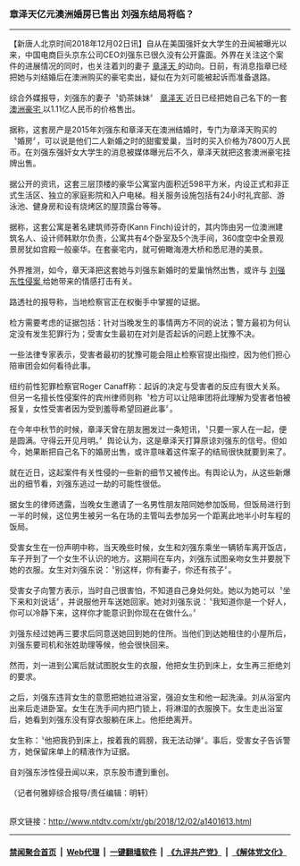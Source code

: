 ### 章泽天亿元澳洲婚房已售出 刘强东结局将临？
------------------------

<div class="wysiwyg">
 【新唐人北京时间2018年12月02日讯】自从在美国强奸女大学生的丑闻被曝光以来，中国电商巨头京东公司CEO刘强东已很久没有公开露面。外界在关注这个案件的进展情况的同时，也关注着刘的妻子
 <a href="http://www.ntdtv.com/xtr/gb/articlelistbytag_章泽天.html" target="_blank">
  章泽天
 </a>
 的动向。日前，有消息指章已经把她与刘结婚后在澳洲购买的豪宅卖出，疑似在为刘可能被起诉而准备退路。
 <br/>
 <br/>
 综合外媒报导，刘强东的妻子〝奶茶妹妹〞
 <a href="http://www.ntdtv.com/xtr/gb/articlelistbytag_章泽天.html" target="_blank">
  章泽天
 </a>
 近日已经把她自己名下的一套
 <a href="http://www.ntdtv.com/xtr/gb/articlelistbytag_澳洲豪宅.html" target="_blank">
  澳洲豪宅
 </a>
 以1.11亿人民币的价格售出。
 <br/>
 <br/>
 据称，这套房产是2015年刘强东和章泽天在澳洲结婚时，专门为章泽天购买的〝婚房〞，可以说是他们二人新婚之时的甜蜜爱巢，当时的买入价格为7800万人民币。在刘强东强奸女大学生的消息被媒体曝光后不久，章泽天就把这套澳洲豪宅挂牌出售。
 <br/>
 <br/>
 据公开的资讯，这套三层顶楼的豪华公寓室内面积近598平方米，内设正式和非正式生活区、独立的家庭影院和入户电梯。相关服务设施包括有24小时礼宾部、游泳池、健身房和设有烧烤区的屋顶露台等等。
 <br/>
 <br/>
 据称，这套公寓是著名建筑师芬奇(Kann Finch)设计的，其内饰由另一位澳洲建筑名人、设计师韩默尔负责，公寓共有4个卧室及5个洗手间，360度空中全景观景房犹如宫殿一般豪华。在套豪宅内，就可俯瞰海港大桥和悉尼港的美景。
 <br/>
 <br/>
 外界推测，如今，章天泽把这套她与刘强东新婚时的爱巢悄然出售，或许与
 <a href="http://www.ntdtv.com/xtr/gb/articlelistbytag_刘强东性侵案.html" target="_blank">
  刘强东性侵案
 </a>
 给她带来的情感打击有关。
 <br/>
 <br/>
 路透社的报导称，当地检察官正在权衡手中掌握的证据。
 <br/>
 <br/>
 检方需要考虑的证据包括：针对当晚发生的事情两方不同的说法；警方最初为何认定没有发生犯罪行为；受害女生最初在对刘是否起诉的问题上犹豫不决。
 <br/>
 <br/>
 一些法律专家表示，受害者最初的犹豫可能会阻止检察官提出指控，因为他们担心陪审团会如何看待此事。
 <br/>
 <br/>
 纽约前性犯罪检察官Roger Canaff称：起诉的决定与受害者的反应有很大关系。但另一名擅长性侵案件的宾州律师则称〝检方可以让陪审团将此理解为受害者怕被报复，女性受害者因为受到羞辱希望回避此事〞。
 <br/>
 <br/>
 在今年中秋节的时候，章泽天曾在朋友圈发过一条短讯，〝只要一家人在一起，便是圆满。守得云开见月明。〞舆论认为，这是章泽天打算原谅刘强东的信号。但如今，她果断把自己名下的婚房出售，或许意味着这件案子的结局很快就要到来了。
 <br/>
 <br/>
 就在近日，这起案件有关性侵的一些新的细节又被传出。有舆论认为，从这些新爆出的细节看，刘强东逃过一劫的可能性很低。
 <br/>
 <br/>
 据女生的律师透露，当晚女生邀请了一名男性朋友陪同她参加饭局，但饭局进行到一半的时候，这位男生被另一名在场的主管叫去参加另一个距离此地半小时车程的饭局。
 <br/>
 <br/>
 受害女生在一份声明中称，当天晚些时候，女生和刘强东乘坐一辆轿车离开饭店，车子开到了一个女生不认识的地方。这期间在车内，刘强东试图亲吻女生并要脱下她的衣服。女生对刘强东说：〝别这样，你有妻子，你还有孩子〞。
 <br/>
 <br/>
 受害女子向警方表示，当时自己很害怕，不知道自己身处何处。她以为她可以〝坐下来和刘说话〞，并说服他开车送她回家。她对刘强东说：〝我知道你是一个好人，你可以冷静下来，这样你才能意识到你现在在做什么。〞
 <br/>
 <br/>
 刘强东经过她再三要求后同意送她回到她的住所。当他们到达她租住的小屋所后，刘强东要司机和张姓助理等候，他会很快回来。
 <br/>
 <br/>
 然而，刘一进到公寓后就试图脱女生的衣服，他把女生扔到床上，女生再三拒绝刘的要求。
 <br/>
 <br/>
 之后，刘强东违背女生的意愿把她拉进浴室，强迫女生和他一起洗澡。刘从浴室内出来后走进卧室。女生在洗手间内把门锁上，将淋湿的衣服换下。女生走出浴室后，她看到刘强东没有穿衣服躺在床上。他拒绝离开。
 <br/>
 <br/>
 女生称：〝他把我扔到床上，按着我的肩膀，我无法动弹〞。事后，受害女子告诉警方，她保留床单上的精液作为证据。
 <br/>
 <br/>
 自刘强东涉性侵丑闻以来，京东股市遭到重创。
 <br/>
 <br/>
 （记者何雅婷综合报导/责任编辑：明轩）
</div>

<br/>原文链接：http://www.ntdtv.com/xtr/gb/2018/12/02/a1401613.html


------------------------
#### [禁闻聚合首页](https://github.com/gfw-breaker/banned-news/blob/master/README.md) &nbsp;|&nbsp; [Web代理](https://github.com/gfw-breaker/open-proxy/blob/master/README.md) &nbsp;|&nbsp; [一键翻墙软件](https://github.com/gfw-breaker/nogfw/blob/master/README.md) &nbsp;|&nbsp; [《九评共产党》](https://github.com/gfw-breaker/9ping.md/blob/master/README.md#九评之一评共产党是什么) &nbsp;|&nbsp; [《解体党文化》](https://github.com/gfw-breaker/jtdwh.md/blob/master/README.md#绪论)